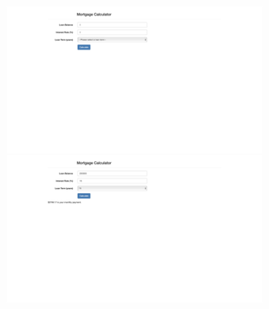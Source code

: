 <!-- ## This app is deployed on Heroku: 
## https://gp-mortgage-calculator.herokuapp.com -->

![Project photo 1](assets/mortgage-calculator.png)
![Project photo 2](assets/mortgage-calculator2.png)